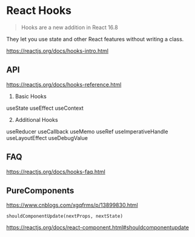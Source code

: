 # React Hooks

> Hooks are a new addition in React 16.8

They let you use state and other React features without writing a class.

https://reactjs.org/docs/hooks-intro.html

## API

https://reactjs.org/docs/hooks-reference.html

1. Basic Hooks

useState
useEffect
useContext

2. Additional Hooks

useReducer
useCallback
useMemo
useRef
useImperativeHandle
useLayoutEffect
useDebugValue


## FAQ

https://reactjs.org/docs/hooks-faq.html


## PureComponents

https://www.cnblogs.com/xgqfrms/p/13899830.html

`shouldComponentUpdate(nextProps, nextState)`

https://reactjs.org/docs/react-component.html#shouldcomponentupdate

